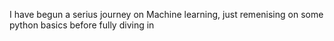 I have begun a serius journey on Machine learning, just remenising on some python basics before fully diving in
